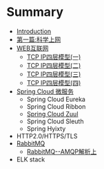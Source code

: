 # Summary

* [Introduction](README.md)
* [第一篇:科学上网](第一篇科学上网.md)
* [WEB互联网](互联网.md)
  * [TCP IP四层模型\(一\)](tcpip.md)
  * [TCP IP四层模型\(二\)](tcpip四层模型二.md)
  * [TCP IP四层模型\(三\)](tcp-ip四层模型三.md)
  * [TCP IP四层模型\(四\)](tcp-ip四层模型四.md)
* [Spring Cloud 微服务](spring-cloud-wei-fu-wu.md)
  * Spring Cloud Eureka
  * Spring Cloud Ribbon
  * [Spring Cloud Zuul](spring-cloud-wei-fu-wu/spring-cloud-zuul.md)
  * Spring Cloud Sleuth
  * Spring Hyixty
* HTTP2.0/HTTPS/TLS
* [RabbitMQ](rabbitmq.md)
  * [RabbitMQ--AMQP解析上](rabbitmq/rabbitmq-amqpjie-xi-shang.md)
* ELK stack


